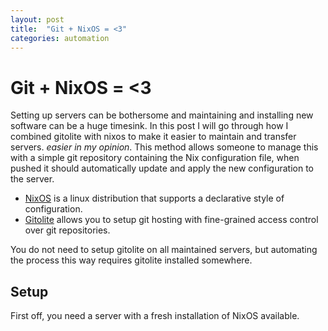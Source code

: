 ```yaml
---
layout: post
title:  "Git + NixOS = <3"
categories: automation
---
```


# Git + NixOS = <3

Setting up servers can be bothersome and maintaining and installing new software
can be a huge timesink. In this post I will go through how I combined gitolite
with nixos to make it easier to maintain and transfer servers. _easier in my
opinion_. This method allows someone to manage this with a simple git repository
containing the Nix configuration file, when pushed it should automatically
update and apply the new configuration to the server.

* [NixOS](https://nixos.org) is a linux distribution that supports a declarative
  style of configuration.
* [Gitolite](https://gitolite.com) allows you to setup git hosting with
  fine-grained access control over git repositories.

You do not need to setup gitolite on all maintained servers, but automating the
process this way requires gitolite installed somewhere.


## Setup

First off, you need a server with a fresh installation of NixOS available.

